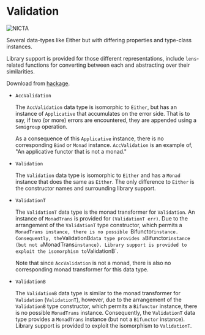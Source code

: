 # Validation

![NICTA](http://i.imgur.com/Ns5hntl.jpg)

Several data-types like Either but with differing properties and type-class
instances.

Library support is provided for those different representations, include
`lens`-related functions for converting between each and abstracting over their
similarities.

Download from [hackage](http://hackage.haskell.org/package/validation).

* `AccValidation`

  The `AccValidation` data type is isomorphic to `Either`, but has an instance
  of `Applicative` that accumulates on the error side. That is to say, if two
  (or more) errors are encountered, they are appended using a `Semigroup`
  operation.

  As a consequence of this `Applicative` instance, there is no corresponding
  `Bind` or `Monad` instance. `AccValidation` is an example of, "An applicative
  functor that is not a monad."

* `Validation`

  The `Validation` data type is isomorphic to `Either` and has a `Monad`
  instance that does the same as `Either`. The only difference to `Either` is
  the constructor names and surrounding library support.

* `ValidationT`

  The `ValidationT` data type is the monad transformer for `Validation`. An
  instance of `MonadTrans` is provided for `(ValidationT err)`. Due to the
  arrangement of the `ValidationT` type constructor, which permits a `MonadTrans
  instance, there is no possible `Bifunctor` instance. Consequently, the
  `ValidationB` data type provides a `Bifunctor` instance (but not a
  `MonadTrans` instance). Library support is provided to exploit the isomorphism
  to `ValidationB`.

  Note that since `AccValidation` is not a monad, there is also no corresponding
  monad transformer for this data type.

* `ValidationB`

  The `ValidationB` data type is similar to the monad transformer for
  `Validation` (`ValidationT`), however, due to the arrangement of the
  `ValidationB` type constructor, which permits a `Bifunctor` instance, there is
  no possible `MonadTrans` instance. Consequently, the `ValidationT` data type
  provides a `MonadTrans` instance (but not a `Bifunctor` instance). Library
  support is provided to exploit the isomorphism to `ValidationT`.

